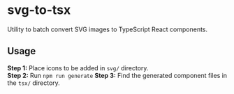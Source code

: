 # svg-to-tsx

Utility to batch convert SVG images to TypeScript React components.

## Usage

**Step 1:** Place icons to be added in `svg/` directory.  
**Step 2:** Run `npm run generate`
**Step 3:** Find the generated component files in the `tsx/` directory.
